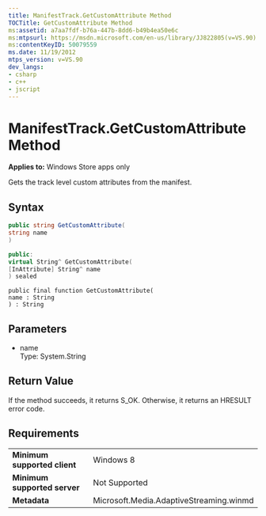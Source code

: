 ```yaml
---
title: ManifestTrack.GetCustomAttribute Method
TOCTitle: GetCustomAttribute Method
ms:assetid: a7aa7fdf-b76a-447b-8dd6-b49b4ea50e6c
ms:mtpsurl: https://msdn.microsoft.com/en-us/library/JJ822805(v=VS.90)
ms:contentKeyID: 50079559
ms.date: 11/19/2012
mtps_version: v=VS.90
dev_langs:
- csharp
- c++
- jscript
---
```


# ManifestTrack.GetCustomAttribute Method

**Applies to:** Windows Store apps only

Gets the track level custom attributes from the manifest.

## Syntax

``` csharp
public string GetCustomAttribute(
string name
)
```

``` c++
public:
virtual String^ GetCustomAttribute(
[InAttribute] String^ name
) sealed
```

``` jscript
public final function GetCustomAttribute(
name : String
) : String
```

## Parameters

  - name  
    Type: System.String

## Return Value

If the method succeeds, it returns S\_OK. Otherwise, it returns an HRESULT error code.

## Requirements

|||
|--- |--- |
|**Minimum supported client**|Windows 8|
|**Minimum supported server**|Not Supported|
|**Metadata**|Microsoft.Media.AdaptiveStreaming.winmd|

